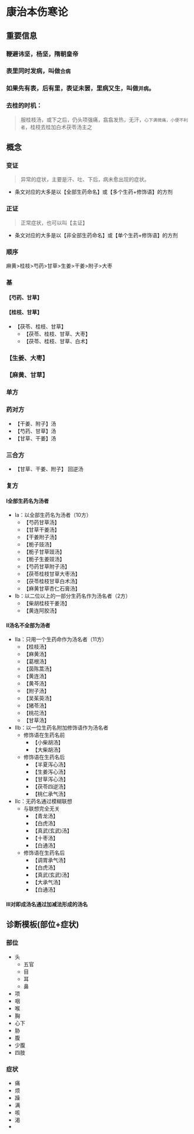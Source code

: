 # 康治本伤寒论

## 重要信息
### 鞭避讳坚，杨坚，隋朝皇帝
### 表里同时发病，叫做`合病`
### 如果先有表，后有里，表证未罢，里病又生，叫做`并病`。
### 去桂的时机：
> 服桂枝汤，或下之后，仍头项强痛，翕翕发热，无汗，`心下满微痛，小便不利者`，桂枝去桂加白术茯苓汤主之

## 概念
### 变证
> 异常的症状，主要是汗、吐、下后，病未愈出现的症状。

- 条文对应的大多是以【全部生药命名】或【多个生药+修饰语】的方剂

### 正证
> 正常症状，也可以叫【主证】

- 条文对应的大多是以【非全部生药命名】或【单个生药+修饰语】的方剂




### 顺序
麻黄>桂枝>芍药>甘草>生姜>干姜>附子>大枣
### 基
#### 【芍药、甘草】

#### 【桂枝、甘草】
- 【茯苓、桂枝、甘草】
  - 【茯苓、桂枝、甘草、大枣】
  - 【茯苓、桂枝、甘草、白术】
### 【生姜、大枣】

### 【麻黄、甘草】

### 单方

### 药对方
- 【干姜、附子】汤
- 【芍药、甘草】汤
- 【甘草、干姜】汤

### 三合方
- 【甘草、干姜、附子】 回逆汤

### 复方



#### Ⅰ全部生药名为汤者
- Ⅰa：以全部生药名为汤者（10方）
  - 【芍药甘草汤】
  - 【甘草干姜汤】
  - 【干姜附子汤】
  - 【栀子豉汤】
  - 【栀子甘草豉汤】
  - 【栀子生姜豉汤】
  - 【芍药甘草附子汤】
  - 【茯苓桂枝甘草大枣汤】
  - 【茯苓桂枝甘草白术汤】
  - 【麻黄甘草杏仁石膏汤】     
- Ⅰb：以二位以上的一部分生药名作为汤名者（2方）
  - 【柴胡桂枝干姜汤】
  - 【黄连阿胶汤】

#### Ⅱ汤名不全部为汤者
- Ⅱa：只用一个生药命作为汤名者（11方）
  - 【桂枝汤】
  - 【麻黄汤】
  - 【葛根汤】
  - 【茵陈蒿汤】
  - 【黄连汤】
  - 【黄芩汤】
  - 【附子汤】
  - 【吴茱萸汤】
  - 【猪苓汤】
  - 【桃花汤】     
  - 【甘草汤】
- Ⅱb：以一位生药名附加修饰语作为汤名者
  - 修饰语在生药名前
    - 【小柴胡汤】     
    - 【大柴胡汤】
  - 修饰语在生药名后
    - 【半夏泻心汤】     
    - 【生姜泻心汤】
    - 【甘草泻心汤】
    - 【茯苓四逆汤】
    - 【桃仁承气汤】
- Ⅱc：无药名通过模糊联想
  - 与联想完全无关
    - 【青龙汤】     
    - 【白虎汤】
    - 【真武(玄武)汤】
    - 【十枣汤】
    - 【白通汤】
  - 修饰语在生药名后
    - 【调胃承气汤】     
    - 【白虎汤】
    - 【真武(玄武)汤】
    - 【大承气汤】
    - 【白通汤】  

#### Ⅲ对即成汤名通过加减法形成的汤名





## 诊断模板(部位+症状)
### 部位
- 头
  - 五官
  - 目
  - 耳
  - 鼻
- 项
- 咽
- 喉
- 胸
- 心下
- 胁
- 腹
- 少腹
- 四肢


### 症状
- 痛
- 烦
- 躁
- 满
- 咳
- 渴
- 


